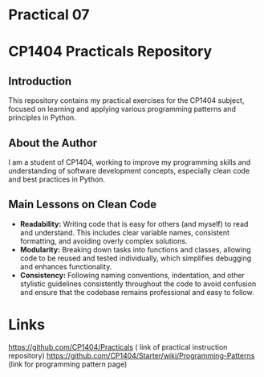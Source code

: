 # Practical 07

# CP1404 Practicals Repository

## Introduction

This repository contains my practical exercises for the CP1404 subject, focused on learning and applying various
programming patterns and principles in Python.

## About the Author

I am a student of CP1404, working to improve my programming skills and understanding of software development concepts,
especially clean code and best practices in Python.

## Main Lessons on Clean Code

- **Readability:** Writing code that is easy for others (and myself) to read and understand. This includes clear
  variable names, consistent formatting, and avoiding overly complex solutions.
- **Modularity:** Breaking down tasks into functions and classes, allowing code to be reused and tested individually,
  which simplifies debugging and enhances functionality.
- **Consistency:** Following naming conventions, indentation, and other stylistic guidelines consistently throughout the
  code to avoid confusion and ensure that the codebase remains professional and easy to follow.

# Links

https://github.com/CP1404/Practicals ( link of practical instruction repository)
https://github.com/CP1404/Starter/wiki/Programming-Patterns (link for programming pattern page)

